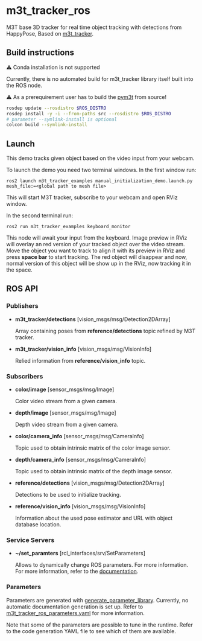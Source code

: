 # m3t_tracker_ros
M3T base 3D tracker for real time object tracking with detections from HappyPose, Based on [m3t_tracker](https://github.com/agimus-project/pym3t).

## Build instructions

:warning: Conda installation is not supported

Currently, there is no automated build for m3t_tracker library itself built into the ROS node.

:warning: As a prerequirement user has to build the [pym3t](https://github.com/agimus-project/pym3t) from source!

```bash
rosdep update --rosdistro $ROS_DISTRO
rosdep install -y -i --from-paths src --rosdistro $ROS_DISTRO
# parameter --symlink-install is optional
colcon build --symlink-install
```

## Launch

This demo tracks given object based on the video input from your webcam.

To launch the demo you need two terminal windows. In the first window run:
```
ros2 launch m3t_tracker_examples manual_initialization_demo.launch.py mesh_file:=<global path to mesh file>
```
This will start M3T tracker, subscribe to your webcam and open RViz window.

In the second terminal run:
```
ros2 run m3t_tracker_examples keyboard_monitor
```
This node will await your input from the keyboard. Image preview in RViz will overlay an red version of your tracked object over the video stream. Move the object you want to track to align it with its preview in RViz and press **space bar** to start tracking. The red object will disappear and now, normal version of this object will be show up in the RViz, now tracking it in the space.


## ROS API

### Publishers

- **m3t_tracker/detections** [vision_msgs/msg/Detection2DArray]

    Array containing poses from **reference/detections** topic refined by M3T tracker.

- **m3t_tracker/vision_info** [vision_msgs/msg/VisionInfo]

    Relied information from **reference/vision_info** topic.

### Subscribers

- **color/image** [sensor_msgs/msg/Image]

    Color video stream from a given camera.

- **depth/image** [sensor_msgs/msg/Image]

    Depth video stream from a given camera.

- **color/camera_info** [sensor_msgs/msg/CameraInfo]

    Topic used to obtain intrinsic matrix of the color image sensor.

- **depth/camera_info** [sensor_msgs/msg/CameraInfo]

    Topic used to obtain intrinsic matrix of the depth image sensor.

- **reference/detections** [vision_msgs/msg/Detection2DArray]

    Detections to be used to initialize tracking.

- **reference/vision_info** [vision_msgs/msg/VisionInfo]

    Information about the used pose estimator and URL with object database location.

### Service Servers

- **~/set_paramters** [rcl_interfaces/srv/SetParameters]

    Allows to dynamically change ROS parameters. For more information. For more information, refer to the [documentation](https://docs.ros.org/en/humble/Tutorials/Beginner-CLI-Tools/Understanding-ROS2-Parameters/Understanding-ROS2-Parameters.html).

### Parameters

Parameters are generated with [generate_parameter_library](https://github.com/PickNikRobotics/generate_parameter_library). Currently, no automatic documentation generation is set up. Refer to [m3t_tracker_ros_parameters.yaml](./m3t_tracker_ros/m3t_tracker_ros_parameters.yaml) for more information.

Note that some of the parameters are possible to tune in the runtime. Refer to the code generation YAML file to see which of them are available.
